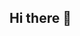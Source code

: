 ## Hi there 👋

<!--

 We are a team of three girls. Currently studying Data Science at the National Institute Of Statistics and Applied Economics.
We are passionate about Statistics, Analytics, Machine Learning, Time Series Analysis, Computer Vision, NLP and Deep Learning. 
Here, we aim to translate this passion into projects in this field.

Meet us : 
<a href="https://www.linkedin.com/in/meryem-belkhayat-5a90561b9/" target="blank"><img align="center" src="https://raw.githubusercontent.com/rahuldkjain/github-profile-readme-generator/master/src/images/icons/Social/linked-in-alt.svg" alt="meryem belkhayat" height="30" width="40" /></a>
<a href="https://www.linkedin.com/in/fatine-en-naciri-846b79199/" target="blank"><img align="center" src="https://raw.githubusercontent.com/rahuldkjain/github-profile-readme-generator/master/src/images/icons/Social/linked-in-alt.svg" alt="meryem belkhayat" height="30" width="40" /></a>
<a href="https://www.linkedin.com/in/zidate-hajar-011aaa1b4/" target="blank"><img align="center" src="https://raw.githubusercontent.com/rahuldkjain/github-profile-readme-generator/master/src/images/icons/Social/linked-in-alt.svg" alt="meryem belkhayat" height="30" width="40" /></a>


-->
